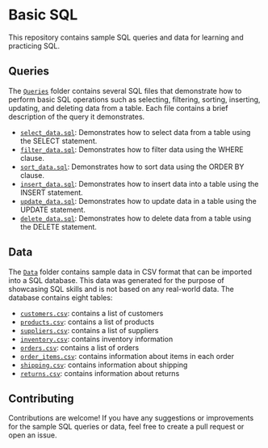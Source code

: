 # Basic SQL

This repository contains sample SQL queries and data for learning and practicing SQL. 

## Queries

The [`Queries`](./Queries/) folder contains several SQL files that demonstrate how to perform basic SQL operations such as selecting, filtering, sorting, inserting, updating, and deleting data from a table. Each file contains a brief description of the query it demonstrates.

- [`select_data.sql`](./Queries/selecting_data.sql): Demonstrates how to select data from a table using the SELECT statement.
- [`filter_data.sql`](./Queries/filtering_data.sql): Demonstrates how to filter data using the WHERE clause.
- [`sort_data.sql`](./Queries/sorting_data.sql): Demonstrates how to sort data using the ORDER BY clause.
- [`insert_data.sql`](./Queries/inserting_data.sql): Demonstrates how to insert data into a table using the INSERT statement.
- [`update_data.sql`](./Queries/updating_data.sql): Demonstrates how to update data in a table using the UPDATE statement.
- [`delete_data.sql`](./Queries/deleting_data.sql): Demonstrates how to delete data from a table using the DELETE statement.

## Data

The [`Data`](./data/) folder contains sample data in CSV format that can be imported into a SQL database. This data was generated for the purpose of showcasing SQL skills and is not based on any real-world data. The database contains eight tables:

- [`customers.csv`](./Data/Customers.csv): contains a list of customers
- [`products.csv`](./Data/Products.csv): contains a list of products
- [`suppliers.csv`](./Data/Suppliers.csv): contains a list of suppliers
- [`inventory.csv`](./Data/Inventory.csv): contains inventory information
- [`orders.csv`](./Data/Orders.csv): contains a list of orders
- [`order_items.csv`](./Data/Order_items.csv): contains information about items in each order
- [`shipping.csv`](./Data/Shipping.csv): contains information about shipping
- [`returns.csv`](./Data/Returns.csv): contains information about returns

## Contributing

Contributions are welcome! If you have any suggestions or improvements for the sample SQL queries or data, feel free to create a pull request or open an issue.
